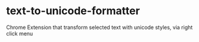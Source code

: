 # text-to-unicode-formatter
Chrome Extension that transform selected text with unicode styles, via right click menu
